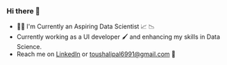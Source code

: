 ### Hi there 👋

- :woman_technologist: I'm Currently an Aspiring Data Scientist :chart_with_upwards_trend: :chart_with_downwards_trend:
- Currently working as a UI developer :paintbrush: and enhancing my skills in Data Science.
- Reach me on [LinkedIn](https://www.linkedin.com/in/toushali-pal-099799146/) or [toushalipal6991@gmail.com](toushalipal6991@gmail.com) :e-mail:

<!--
**toushalipal6991/toushalipal6991** is a ✨ _special_ ✨ repository because its `README.md` (this file) appears on your GitHub profile.

Here are some ideas to get you started:

- 🔭 I’m currently working on ...
- 🌱 I’m currently learning ...
- 👯 I’m looking to collaborate on ...
- 🤔 I’m looking for help with ...
- 💬 Ask me about ...
- 📫 How to reach me: ...
- 😄 Pronouns: ...
- ⚡ Fun fact: ...
-->
